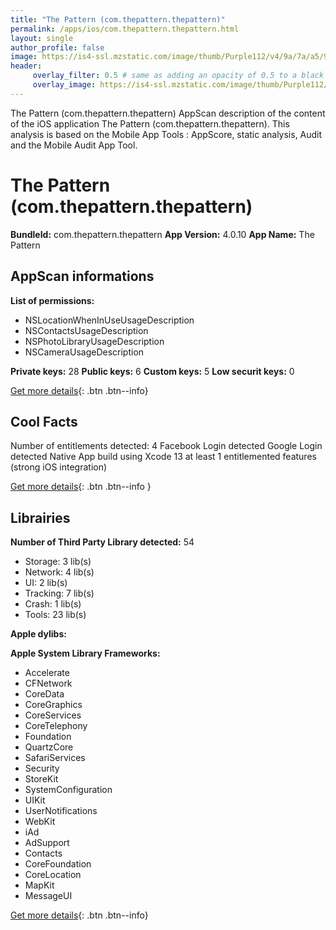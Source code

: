 ```yaml
---
title: "The Pattern (com.thepattern.thepattern)"
permalink: /apps/ios/com.thepattern.thepattern.html
layout: single
author_profile: false
image: https://is4-ssl.mzstatic.com/image/thumb/Purple112/v4/9a/7a/a5/9a7aa56c-375b-f70e-6991-ceea9fa0f8ae/AppIcon-0-1x_U007emarketing-0-10-0-85-220.png/512x512bb.jpg
header: 
     overlay_filter: 0.5 # same as adding an opacity of 0.5 to a black background
     overlay_image: https://is4-ssl.mzstatic.com/image/thumb/Purple112/v4/9a/7a/a5/9a7aa56c-375b-f70e-6991-ceea9fa0f8ae/AppIcon-0-1x_U007emarketing-0-10-0-85-220.png/512x512bb.jpg
---
```

The Pattern (com.thepattern.thepattern) AppScan description of the content of the iOS application The Pattern (com.thepattern.thepattern). This analysis is based on the Mobile App Tools : AppScore, static analysis, Audit and the Mobile Audit App Tool.

# The Pattern (com.thepattern.thepattern)

**BundleId:** com.thepattern.thepattern
**App Version:** 4.0.10
**App Name:** The Pattern


## AppScan informations 

**List of permissions:** 
- NSLocationWhenInUseUsageDescription
- NSContactsUsageDescription
- NSPhotoLibraryUsageDescription
- NSCameraUsageDescription
  
  
**Private keys:** 28
**Public keys:** 6
**Custom keys:** 5
**Low securit keys:** 0
  
[Get more details](/pricing.html){: .btn .btn--info}

## Cool Facts

Number of entitlements detected: 4
Facebook Login detected
Google Login detected
Native App
build using Xcode 13
at least 1 entitlemented features (strong iOS integration)
  
[Get more details](/pricing.html){: .btn .btn--info }

## Librairies 
**Number of Third Party Library detected:** 54
- Storage: 3 lib(s)
- Network: 4 lib(s)
- UI: 2 lib(s)
- Tracking: 7 lib(s)
- Crash: 1 lib(s)
- Tools: 23 lib(s)


**Apple dylibs:**


**Apple System Library Frameworks:**
- Accelerate
- CFNetwork
- CoreData
- CoreGraphics
- CoreServices
- CoreTelephony
- Foundation
- QuartzCore
- SafariServices
- Security
- StoreKit
- SystemConfiguration
- UIKit
- UserNotifications
- WebKit
- iAd
- AdSupport
- Contacts
- CoreFoundation
- CoreLocation
- MapKit
- MessageUI


  
[Get more details](/pricing.html){: .btn .btn--info}

